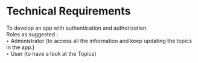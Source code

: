 # Technical Requirements
To develop an app with authentication and authorization. <br/>
Roles as suggested :<br/>
‣ Administrator (to access all the information and keep updating the topics in the app.)<br/>
‣ User (to have a look at the Topics)<br/>
